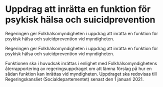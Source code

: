 # Uppdrag att inrätta en funktion för psykisk hälsa och suicidprevention

Regeringen ger Folkhälsomyndigheten i uppdrag att inrätta en funktion för psykisk hälsa och suicidprevention vid myndigheten.

Regeringen ger Folkhälsomyndigheten i uppdrag att inrätta en funktion för psykisk hälsa och suicidprevention vid myndigheten.

Funktionen ska i huvudsak inrättas i enlighet med Folkhälsomyndighetens återrapportering av regeringsuppdraget om att lämna förslag på hur en sådan funktion kan inrättas vid myndigheten. Uppdraget ska redovisas till Regeringskansliet (Socialdepartementet) senast den 1 januari 2021.
